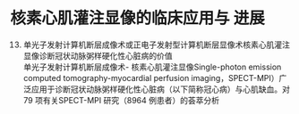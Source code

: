 # 核素心肌灌注显像的临床应用与 进展  
13. 单光子发射计算机断层成像术或正电子发射型计算机断层显像术核素心肌灌注显像诊断冠状动脉粥样硬化性心脏病的价值  
单光子发射计算机断层成像术- 核素心肌灌注显像Single-photon emission computed tomography-myocardial  perfusion imaging，SPECT-MPI）广泛应用于诊断冠状动脉粥样硬化性心脏病（以下简称冠心病）与心肌缺血。对79 项有关SPECT-MPI 研究（8964 例患者）的荟萃分析  